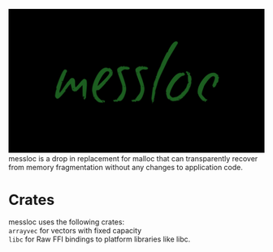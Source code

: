 ![](assets/messloc.jpg)
messloc is a drop in replacement for malloc that can transparently recover from memory fragmentation without any changes to application code.

# Crates
messloc uses the following crates: <br /> 
`arrayvec` for vectors with fixed capacity <br />
`libc` for Raw FFI bindings to platform libraries like libc. <br />

